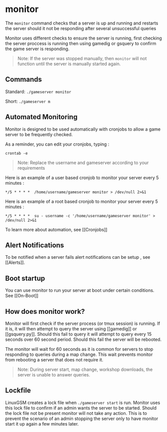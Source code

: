 # monitor

The `monitor` command checks that a server is up and running and restarts the server should it not be responding after several unsuccessful queries

Monitor uses different checks to ensure the server is running, first checking the server proccess is running then using gamedig or gsquery to confirm the game server is responding.

> Note: If the server was stopped manually, then `monitor` will not function until the server is manually started again.

## Commands

Standard: `./gameserver monitor`

Short: `./gameserver m`

## Automated Monitoring

Monitor is designed to be used automatically with cronjobs to allow a game server to be frequently checked.

As a reminder, you can edit your cronjobs, typing :

```text
crontab -e
```

> Note: Replace the username and gameserver according to your requirements

Here is an example of a user based cronjob to monitor your server every 5 minutes :

```text
*/5 * * * *  /home/username/gameserver monitor > /dev/null 2>&1
```

Here is an example of a root based cronjob to monitor your server every 5 minutes :

```text
*/5 * * * *  su - username -c '/home/username/gameserver monitor' > /dev/null 2>&1
```

To learn more about automation, see \[\[Cronjobs\]\]

## Alert Notifications

To be notified when a server fails alert notifications can be setup , see \[\[Alerts\]\].

## Boot startup

You can use monitor to run your server at boot under certain conditions. See \[\[On-Boot\]\]

## How does monitor work?

Monitor will first check if the server process \(or tmux session\) is running. If it is, it will then attempt to query the server using \[\[gamedig\]\] or \[\[gsquery.py\]\]. Should this fail to query it will attempt to query every 15 seconds over 60 second period. Should this fail the server will be rebooted.

The monitor will wait for 60 seconds as it is common for servers to stop responding to queries during a map change. This wait prevents monitor from rebooting a server that does not require it.

> Note: During server start, map change, workshop downloads, the server is unable to answer queries.

## Lockfile

LinuxGSM creates a lock file when `./gameserver start` is run. Monitor uses this lock file to confirm if an admin wants the server to be started. Should the lock file not be present monitor will not take any action. This is to prevent the scenario of an admin stopping the server only to have monitor start it up again a few minutes later.

